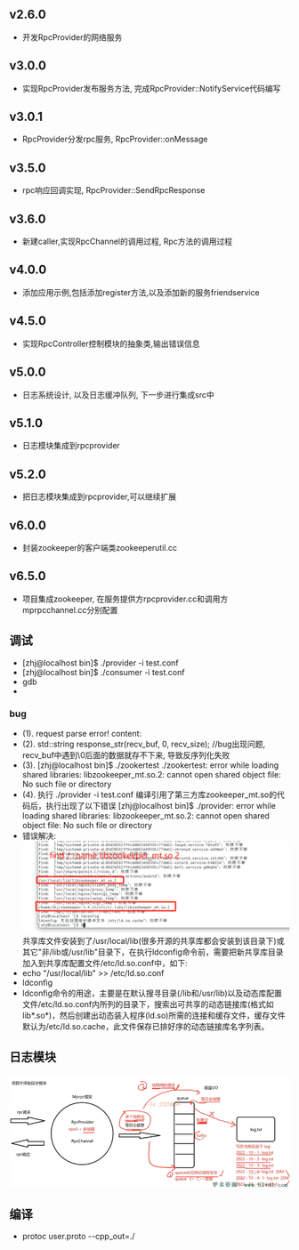 ## v2.6.0
- 开发RpcProvider的网络服务

## v3.0.0 
- 实现RpcProvider发布服务方法, 完成RpcProvider::NotifyService代码编写

## v3.0.1
 - RpcProvider分发rpc服务, RpcProvider::onMessage

## v3.5.0
 - rpc响应回调实现, RpcProvider::SendRpcResponse

## v3.6.0
- 新建caller,实现RpcChannel的调用过程, Rpc方法的调用过程

## v4.0.0
- 添加应用示例,包括添加register方法,以及添加新的服务friendservice

## v4.5.0
- 实现RpcController控制模块的抽象类,输出错误信息

## v5.0.0
- 日志系统设计, 以及日志缓冲队列, 下一步进行集成src中

## v5.1.0
- 日志模块集成到rpcprovider

## v5.2.0
- 把日志模块集成到rpcprovider,可以继续扩展

## v6.0.0
- 封装zookeeper的客户端类zookeeperutil.cc

## v6.5.0
- 项目集成zookeeper, 在服务提供方rpcprovider.cc和调用方mprpcchannel.cc分别配置

## 调试
- [zhj@localhost bin]$ ./provider  -i test.conf 
- [zhj@localhost bin]$ ./consumer -i test.conf
- gdb
- 

### bug
- (1). request parse error! content:
- (2). std::string response_str(recv_buf, 0, recv_size); //bug出现问题, recv_buf中遇到\0后面的数据就存不下来, 导致反序列化失败 
- (3). [zhj@localhost bin]$ ./zookertest 
./zookertest: error while loading shared libraries: libzookeeper_mt.so.2: cannot open shared object file: No such file or directory 
- (4). 执行 ./provider -i test.conf 编译引用了第三方库zookeeper_mt.so的代码后，执行出现了以下错误
[zhj@localhost bin]$ ./provider: error while loading shared libraries: libzookeeper_mt.so.2: cannot open shared object file: No such file or directory
- 错误解决:
![Alt text](pic/1700618309892.png)  
共享库文件安装到了/usr/local/lib(很多开源的共享库都会安装到该目录下)或其它"非/lib或/usr/lib"目录下，在执行ldconfig命令前，需要把新共享库目录加入到共享库配置文件/etc/ld.so.conf中，如下:
- echo "/usr/local/lib" >> /etc/ld.so.conf
- ldconfig 
- ldconfig命令的用途，主要是在默认搜寻目录(/lib和/usr/lib)以及动态库配置文件/etc/ld.so.conf内所列的目录下，搜索出可共享的动态链接库(格式如lib*.so*)，然后创建出动态装入程序(ld.so)所需的连接和缓存文件，缓存文件默认为/etc/ld.so.cache，此文件保存已排好序的动态链接库名字列表。

## 日志模块
![Alt text](pic/image.png)
## 编译
- protoc user.proto --cpp_out=./


